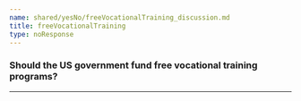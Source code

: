 ```yaml
---
name: shared/yesNo/freeVocationalTraining_discussion.md
title: freeVocationalTraining
type: noResponse
---
```


### Should the US government fund free vocational training programs?

---

